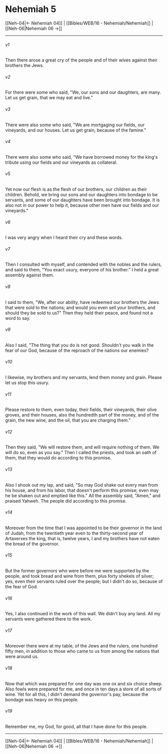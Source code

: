 # Nehemiah 5

[[Neh-04|← Nehemiah 04]] | [[Bibles/WEB/16 - Nehemiah/Nehemiah]] | [[Neh-06|Nehemiah 06 →]]
***



###### v1 
Then there arose a great cry of the people and of their wives against their brothers the Jews. 

###### v2 
For there were some who said, "We, our sons and our daughters, are many. Let us get grain, that we may eat and live." 

###### v3 
There were also some who said, "We are mortgaging our fields, our vineyards, and our houses. Let us get grain, because of the famine." 

###### v4 
There were also some who said, "We have borrowed money for the king's tribute using our fields and our vineyards as collateral. 

###### v5 
Yet now our flesh is as the flesh of our brothers, our children as their children. Behold, we bring our sons and our daughters into bondage to be servants, and some of our daughters have been brought into bondage. It is also not in our power to help it, because other men have our fields and our vineyards." 

###### v6 
I was very angry when I heard their cry and these words. 

###### v7 
Then I consulted with myself, and contended with the nobles and the rulers, and said to them, "You exact usury, everyone of his brother." I held a great assembly against them. 

###### v8 
I said to them, "We, after our ability, have redeemed our brothers the Jews that were sold to the nations; and would you even sell your brothers, and should they be sold to us?" Then they held their peace, and found not a word to say. 

###### v9 
Also I said, "The thing that you do is not good. Shouldn't you walk in the fear of our God, because of the reproach of the nations our enemies? 

###### v10 
I likewise, my brothers and my servants, lend them money and grain. Please let us stop this usury. 

###### v11 
Please restore to them, even today, their fields, their vineyards, their olive groves, and their houses, also the hundredth part of the money, and of the grain, the new wine, and the oil, that you are charging them." 

###### v12 
Then they said, "We will restore them, and will require nothing of them. We will do so, even as you say." Then I called the priests, and took an oath of them, that they would do according to this promise. 

###### v13 
Also I shook out my lap, and said, "So may God shake out every man from his house, and from his labor, that doesn't perform this promise; even may he be shaken out and emptied like this." All the assembly said, "Amen," and praised Yahweh. The people did according to this promise. 

###### v14 
Moreover from the time that I was appointed to be their governor in the land of Judah, from the twentieth year even to the thirty-second year of Artaxerxes the king, that is, twelve years, I and my brothers have not eaten the bread of the governor. 

###### v15 
But the former governors who were before me were supported by the people, and took bread and wine from them, plus forty shekels of silver; yes, even their servants ruled over the people; but I didn't do so, because of the fear of God. 

###### v16 
Yes, I also continued in the work of this wall. We didn't buy any land. All my servants were gathered there to the work. 

###### v17 
Moreover there were at my table, of the Jews and the rulers, one hundred fifty men, in addition to those who came to us from among the nations that were around us. 

###### v18 
Now that which was prepared for one day was one ox and six choice sheep. Also fowls were prepared for me, and once in ten days a store of all sorts of wine. Yet for all this, I didn't demand the governor's pay, because the bondage was heavy on this people. 

###### v19 
Remember me, my God, for good, all that I have done for this people.

***
[[Neh-04|← Nehemiah 04]] | [[Bibles/WEB/16 - Nehemiah/Nehemiah]] | [[Neh-06|Nehemiah 06 →]]
